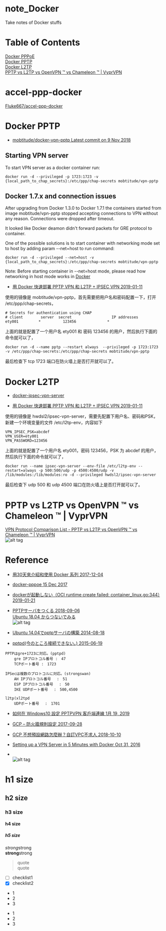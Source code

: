 # note_Docker
Take notes of Docker stuffs
# Table of Contents  
[Docker PPPoE](#docker-pppoe)  
[Docker PPTP](#docker-pptp)  
[Docker L2TP](#docker-l2tp)  
[PPTP vs L2TP vs OpenVPN ™ vs Chameleon ™ | VyprVPN](#pptp-vs-l2tp-vs-openvpn--vs-chameleon---vyprvpn)  

# accel-ppp-docker
[Fluke667/accel-ppp-docker](https://github.com/Fluke667/accel-ppp-docker)    


# Docker PPTP  
* [mobtitude/docker-vpn-pptp Latest commit on 9 Nov 2018](https://github.com/mobtitude/docker-vpn-pptp)  
## Starting VPN server  
To start VPN server as a docker container run:  
```
docker run -d --privileged -p 1723:1723 -v {local_path_to_chap_secrets}:/etc/ppp/chap-secrets mobtitude/vpn-pptp
```

## Docker 1.7.x and connection issues  
After upgrading from Docker 1.3.0 to Docker 1.7.1 the containers started from image mobtitude/vpn-pptp stopped accepting connections to VPN without any reason. Connections were dropped after timeout.  

It looked like Docker deamon didn't forward packets for GRE protocol to container.  

One of the possible solutions is to start container with networking mode set to host by adding param --net=host to run command:
```
docker run -d --privileged --net=host -v {local_path_to_chap_secrets}:/etc/ppp/chap-secrets mobtitude/vpn-pptp
```
Note: Before starting container in --net=host mode, please read how networking in host mode works in [Docker](https://docs.docker.com/reference/run/#mode-host)  

* [用 Docker 快速部署 PPTP VPN 和 L2TP + IPSEC VPN 2019-01-11](https://blog.domyself.me/2019/01/11/docker-pptp-vpn-l2tp-ipsec-vpn.html)  

使用的镜像是 mobtitude/vpn-pptp，首先需要把用户名和密码配置一下，打开 /etc/ppp/chap-secrets，  
```
# Secrets for authentication using CHAP
# client        server  secret                  IP addresses
ety001         *          123456              *
```
上面的就是配置了一个用户名 ety001 和 密码 123456 的用户，然后执行下面的命令就可以了，  

```
docker run -d --name pptp --restart always  --privileged -p 1723:1723 -v /etc/ppp/chap-secrets:/etc/ppp/chap-secrets mobtitude/vpn-pptp
```
最后检查下 tcp 1723 端口在防火墙上是否打开就可以了。  

# Docker L2TP
* [docker-ipsec-vpn-server ](https://github.com/hwdsl2/docker-ipsec-vpn-server)  

* [用 Docker 快速部署 PPTP VPN 和 L2TP + IPSEC VPN 2019-01-11](https://blog.domyself.me/2019/01/11/docker-pptp-vpn-l2tp-ipsec-vpn.html)  

使用的镜像是 hwdsl2/ipsec-vpn-server，需要先配置下用户名、密码和PSK，新建一个环境变量的文件 /etc/l2tp-env，内容如下  
```
VPN_IPSEC_PSK=abcdef
VPN_USER=ety001
VPN_PASSWORD=123456
```
上面的就是配置了一个用户名 ety001，密码 123456，PSK 为 abcdef 的用户，然后执行下面的命令就可以了，  

```
docker run --name ipsec-vpn-server --env-file /etc/l2tp-env --restart=always -p 500:500/udp -p 4500:4500/udp -v /lib/modules:/lib/modules:ro -d --privileged hwdsl2/ipsec-vpn-server
```
最后检查下 udp 500 和 udp 4500 端口在防火墙上是否打开就可以了。

# PPTP vs L2TP vs OpenVPN ™ vs Chameleon ™ | VyprVPN  
[VPN Protocol Comparison List - PPTP vs L2TP vs OpenVPN ™ vs Chameleon ™ | VyprVPN](http://www.giganews.com/vyprvpn/compare-vpn-protocols.html)  
![alt tag](https://camo.qiitausercontent.com/5372389fed1a63c0cb3b10e6c73cbe4942da8ecf/68747470733a2f2f71696974612d696d6167652d73746f72652e73332e616d617a6f6e6177732e636f6d2f302f32353732382f64343832626232382d363066392d383036322d373931662d3434613637623964366665652e706e67)  

# Reference
* [用30天來介紹和使用 Docker 系列 2017-12-04](https://ithelp.ithome.com.tw/users/20103456/ironman/1320?page=1)  
* [docker-pppoe 15 Dec 2017](https://github.com/longwdl/docker-pppoe)  

* [dockerが起動しない（OCI runtime create failed: container_linux.go:344）2019-01-21](https://qiita.com/sakapun/items/750e4e9f40e372aa1e5b)  

* [PPTPサーバをつくる 2018-09-06](https://qiita.com/nanbuwks/items/e95df6f573844419de31)  
[Ubuntu 18.04 からつないでみる](https://qiita.com/nanbuwks/items/e95df6f573844419de31#ubuntu-1804-%E3%81%8B%E3%82%89%E3%81%A4%E3%81%AA%E3%81%84%E3%81%A7%E3%81%BF%E3%82%8B)  
![alt tag](https://camo.qiitausercontent.com/886fd10f5b3bafee7b8ced46ba88f45e4aa2951e/68747470733a2f2f71696974612d696d6167652d73746f72652e73332e616d617a6f6e6177732e636f6d2f302f3133393532342f32336663633664622d313538372d326665652d346634612d6666356364636634363065362e706e67)

* [Ubuntu 14.04でpptpサーバの構築 2014-08-18](https://qiita.com/Amothic/items/b253bbea78e669a14bac)  
* [pptpd(今のところ接続できない。) 2015-06-19](https://qiita.com/tukiyo3/items/a3088de30d2faa8c1e93#gre%E3%82%AB%E3%83%BC%E3%83%8D%E3%83%AB%E3%83%A2%E3%82%B8%E3%83%A5%E3%83%BC%E3%83%AB%E8%AA%AD%E3%81%BF%E8%BE%BC%E3%81%BF)  

```
PPTPはgre+1723に対応。(pptpd)
    gre IPプロトコル番号 :　47
    TCPポート番号 :　1723

IPSecは複数のプロトコルに対応。(strongswan)
    AH IPプロトコル番号　 :　51
    ESP IPプロトコル番号　 :　50
    IKE UDPポート番号　 :　500,4500

l2tp(xl2tpd
    UDPポート番号　 :　1701
```

* [如何在 Windows10 設定 PPTPVPN 客戶端連線 1月 19, 2019](https://blog.tomy168.com/2019/01/windows10-pptpvpn.html)  
* [GCP – 防火牆規則設定 2017-09-28](https://www.kilait.com/2017/09/28/gcp-%E9%98%B2%E7%81%AB%E7%89%86%E8%A6%8F%E5%89%87%E8%A8%AD%E5%AE%9A/)  
* [GCP 不想預設網路怎麼辦？自訂VPC不求人 2018-10-10](https://ithelp.ithome.com.tw/articles/10200670?sc=iThelpR)  
* [Setting up a VPN Server in 5 Minutes with Docker Oct 31, 2016](https://mobilejazz.com/blog/setting-up-a-vpn-server-in-5-minutes-with-docker/)  


* []()  
![alt tag]()

# h1 size

## h2 size

### h3 size

#### h4 size

##### h5 size

*strong*strong  
**strong**strong  

> quote  
> quote

- [ ] checklist1
- [x] checklist2

* 1
* 2
* 3

- 1
- 2
- 3